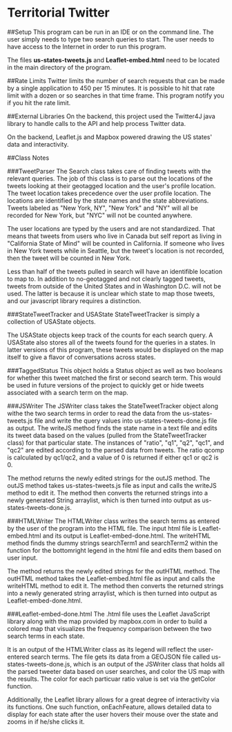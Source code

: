 # Territorial Twitter

##Setup
This program can be run in an IDE or on the command line. The user simply needs to type two search queries to start. The user needs to have access to the Internet in order to run this program. 

The files **us-states-tweets.js** and **Leaflet-embed.html** need to be located in the main directory of the program. 

##Rate Limits
Twitter limits the number of search requests that can be made by a single application to 450 per 15 minutes. It is possible to hit that rate limit with a dozen or so searches in that time frame. This program notify you if you hit the rate limit. 

##External Libraries
On the backend, this project used the Twitter4J java library to handle calls to the API and help process Twitter data. 

On the backend, Leaflet.js and Mapbox powered drawing the US states' data and interactivity. 

##Class Notes

###TweetParser
The Search class takes care of finding tweets with the relevant queries. The job of this class is to parse out the locations of the tweets looking at their geotagged location and the user's profile location. The tweet location takes precedence over the user profile location. The locations are identified by the state names and the state abbreviations. Tweets labeled as "New York, NY", "New York" and "NY" will all be recorded for New York, but "NYC" will not be counted anywhere. 

The user locations are typed by the users and are not standardized. That means that tweets from users who live in Canada but self report as living in "California State of Mind" will be counted in California. If someone who lives in New York tweets while in Seattle, but the tweet's location is not recorded, then the tweet will be counted in New York. 

Less than half of the tweets pulled in search will have an identifible location to map to. In addition to no-geotagged and not clearly tagged tweets, tweets from outside of the United States and in Washington D.C. will not be used. The latter is because it is unclear which state to map those tweets, and our javascript library requires a distinction. 

###StateTweetTracker and USAState
StateTweetTracker is simply a collection of USAState objects.

The USAState objects keep track of the counts for each search query. A USAState also stores all of the tweets found for the queries in a states. In latter versions of this program, these tweets would be displayed on the map itself to give a flavor of conversations across states. 

###TaggedStatus
This object holds a Status object as well as two booleans for whether this tweet matched the first or second search term. This would be used in future versions of the project to quickly get or hide tweets associated with a search term on the map. 


###JSWriter
The JSWriter class takes the StateTweetTracker object along withe the two search terms in order to read the data from the us-states-tweets.js file and write the query values into us-states-tweets-done.js file as output. The writeJS method finds the state name in a text file and edits its tweet data based on the values (pulled from the StateTweetTracker class) for that particular state. The instances of "ratio", "q1", "q2", "qc1", and "qc2" are edited according to the parsed data from tweets. The ratio qcomp is calculated by qc1/qc2, and a value of 0 is returned if either qc1 or qc2 is 0. 

The method returns the newly edited strings for the outJS method. The outJS method takes us-states-tweets.js file as input and calls the writeJS method to edit it. The method then converts the returned strings into a newly generated String arraylist, which is then turned into output as us-states-tweets-done.js.

###HTMLWriter 
The HTMLWriter class writes the search terms as entered by the user of the program into the HTML file. The input html file is Leaflet-embed.html and its output is Leaflet-embed-done.html.
The writeHTML method finds the dummy strings searchTerm1 and searchTerm2 within the function for the bottomright legend in the html file and edits them based on user input. 

The method returns the newly edited strings for the outHTML method. The outHTML method takes the Leaflet-embed.html file as input and calls the writeHTML method to edit it. The method then converts the returned strings into a newly generated string arraylist, which is then turned into output as Leaflet-embed-done.html.
	 

###Leaflet-embed-done.html 
The .html file uses the Leaflet JavaScript library along with the map provided by mapbox.com in order to build a colored map that visualizes the frequency comparison between the two search terms in each state.

It is an output of the HTMLWriter class as its legend will reflect the user-entered search terms. The file gets its data from a GEOJSON file called us-states-tweets-done.js, which is an output of the JSWriter class that holds all the parsed tweeter data based on user searches, and color the US map with the results. The color for each particuar ratio value is set via the getColor function. 

Additionally, the Leaflet library allows for a great degree of interactivity via its functions. One such function, onEachFeature, allows detailed data to display for each state after the user hovers their mouse over the state and zooms in if he/she clicks it. 